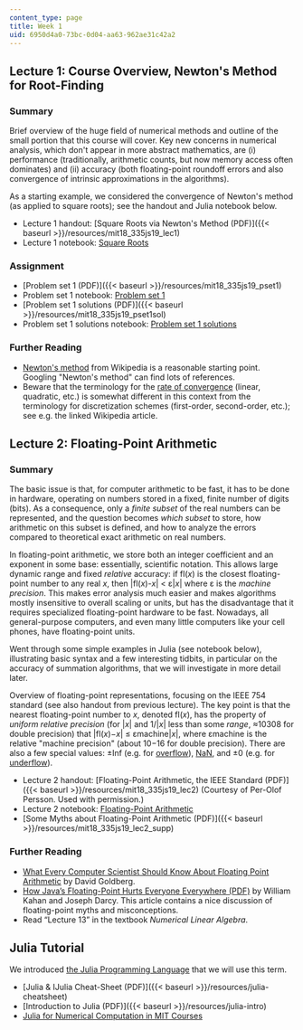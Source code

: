 ```yaml
---
content_type: page
title: Week 1
uid: 6950d4a0-73bc-0d04-aa63-962ae31c42a2
---
```


Lecture 1: Course Overview, Newton's Method for Root-Finding
------------------------------------------------------------

### Summary

Brief overview of the huge field of numerical methods and outline of the small portion that this course will cover. Key new concerns in numerical analysis, which don't appear in more abstract mathematics, are (i) performance (traditionally, arithmetic counts, but now memory access often dominates) and (ii) accuracy (both floating-point roundoff errors and also convergence of intrinsic approximations in the algorithms).

As a starting example, we considered the convergence of Newton's method (as applied to square roots); see the handout and Julia notebook below.

*   Lecture 1 handout: [Square Roots via Newton's Method (PDF)]({{< baseurl >}}/resources/mit18_335js19_lec1)
*   Lecture 1 notebook: [Square Roots](http://nbviewer.jupyter.org/github/mitmath/18335/blob/master/notes/Newton-Square-Roots.ipynb)

### Assignment

*   [Problem set 1 (PDF)]({{< baseurl >}}/resources/mit18_335js19_pset1)
*   Problem set 1 notebook: [Problem set 1](https://nbviewer.jupyter.org/github/mitmath/18335/blob/master/psets/pset1.ipynb)
*   [Problem set 1 solutions (PDF)]({{< baseurl >}}/resources/mit18_335js19_pset1sol)
*   Problem set 1 solutions notebook: [Problem set 1 solutions](http://nbviewer.jupyter.org/github/mitmath/18335/blob/master/psets/pset1sol.ipynb)

### Further Reading

*   [Newton's method](https://en.wikipedia.org/wiki/Newton's_method) from Wikipedia is a reasonable starting point. Googling "Newton's method" can find lots of references.
*   Beware that the terminology for the [rate of convergence](https://en.wikipedia.org/wiki/Rate_of_convergence) (linear, quadratic, etc.) is somewhat different in this context from the terminology for discretization schemes (first-order, second-order, etc.); see e.g. the linked Wikipedia article.

Lecture 2: Floating-Point Arithmetic
------------------------------------

### Summary

The basic issue is that, for computer arithmetic to be fast, it has to be done in hardware, operating on numbers stored in a fixed, finite number of digits (bits). As a consequence, only a _finite subset_ of the real numbers can be represented, and the question becomes _which subset_ to store, how arithmetic on this subset is defined, and how to analyze the errors compared to theoretical exact arithmetic on real numbers.

In floating-point arithmetic, we store both an integer coefficient and an exponent in some base: essentially, scientific notation. This allows large dynamic range and fixed _relative_ accuracy: if fl(_x_) is the closest floating-point number to any real _x_, then |fl(_x_)-_x_| \< ε|_x_| where ε is the _machine precision_. This makes error analysis much easier and makes algorithms mostly insensitive to overall scaling or units, but has the disadvantage that it requires specialized floating-point hardware to be fast. Nowadays, all general-purpose computers, and even many little computers like your cell phones, have floating-point units.

Went through some simple examples in Julia (see notebook below), illustrating basic syntax and a few interesting tidbits, in particular on the accuracy of summation algorithms, that we will investigate in more detail later.

Overview of floating-point representations, focusing on the IEEE 754 standard (see also handout from previous lecture). The key point is that the nearest floating-point number to _x_, denoted fl(_x_), has the property of _uniform relative precision_ (for |_x_| and 1/|_x_| less than some _range_, ≈10308 for double precision) that |fl(_x_)−_x_| ≤ εmachine|_x_|, where εmachine is the relative "machine precision" (about 10−16 for double precision). There are also a few special values: ±Inf (e.g. for [overflow](https://en.wikipedia.org/wiki/Arithmetic_overflow)), [NaN](https://en.wikipedia.org/wiki/NaN), and ±0 (e.g. for [underflow](https://en.wikipedia.org/wiki/Arithmetic_underflow)).

*   Lecture 2 handout: [Floating-Point Arithmetic, the IEEE Standard (PDF)]({{< baseurl >}}/resources/mit18_335js19_lec2) (Courtesy of Per-Olof Persson. Used with permission.)
*   Lecture 2 notebook: [Floating-Point Arithmetic](http://nbviewer.jupyter.org/github/mitmath/18335/blob/master/notes/Floating-Point-Intro.ipynb)
*   [Some Myths about Floating-Point Arithmetic (PDF)]({{< baseurl >}}/resources/mit18_335js19_lec2_supp)

### Further Reading

*   [What Every Computer Scientist Should Know About Floating Point Arithmetic](http://citeseerx.ist.psu.edu/viewdoc/summary?doi=10.1.1.22.6768) by David Goldberg.
*   [How Java’s Floating-Point Hurts Everyone Everywhere (PDF)](http://www.cs.berkeley.edu/~wkahan/JAVAhurt.pdf) by William Kahan and Joseph Darcy. This article contains a nice discussion of floating-point myths and misconceptions.
*   Read “Lecture 13” in the textbook _Numerical Linear Algebra_.

Julia Tutorial
--------------

We introduced [the Julia Programming Language](http://julialang.org/) that we will use this term.

*   [Julia & IJulia Cheat-Sheet (PDF)]({{< baseurl >}}/resources/julia-cheatsheet)
*   [Introduction to Julia (PDF)]({{< baseurl >}}/resources/julia-intro)
*   [Julia for Numerical Computation in MIT Courses](https://github.com/mitmath/julia-mit/blob/master/README.md)